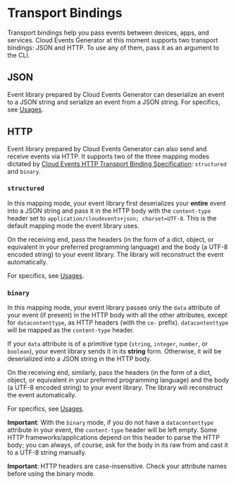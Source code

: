 # Transport Bindings

Transport bindings help you pass events between devices, apps, and services.
Cloud Events Generator at this moment supports two transport bindings:
JSON and HTTP. To use any of them, pass it as an argument to the CLI.

## JSON

Event library prepared by Cloud Events Generator can deserialize an event
to a JSON string and serialize an event from a JSON string. For specifics,
see [Usages](/cloud-events-generator/specs).

## HTTP

Event library prepared by Cloud Events Generator can also send and receive events
via HTTP. It supports two of the three mapping modes dictated by [Cloud
Events HTTP Transport Binding Specification](https://github.com/cloudevents/spec/blob/v0.3/http-transport-binding.md):
`structured` and `binary`.

### `structured`

In this mapping mode, your event library first deserializes your **entire**
event into a JSON string and pass it in the HTTP body with the `content-type`
header set to `application/cloudevents+json; charset=UTF-8`. This is the
default mapping mode the event library uses.

On the receiving end, pass the headers (in the form of a dict, object, or
equivalent in your preferred programming language) and the body (a UTF-8 encoded
string) to your event library. The library will reconstruct the event
automatically.

For specifics, see [Usages](/cloud-events-generator/specs).

### `binary`

In this mapping mode, your event library passes only the `data` attribute of
your event (if present) in the HTTP body with all the other attributes,
except for `datacontenttype`, as HTTP headers (with the `ce-` prefix).
`datacontenttype` will be mapped as the `content-type` header.

If your `data` attribute is of a primitive type (`string`, `integer`, `number`,
or `boolean`), your event library sends it in its **string** form. Otherwise,
it will be deserialized into a JSON string in the HTTP body.

On the receiving end, similarly, pass the headers (in the form of a dict, object, or
equivalent in your preferred programming language) and the body (a UTF-8 encoded
string) to your event library. The library will reconstruct the event
automatically.

For specifics, see [Usages](/cloud-events-generator/specs).

**Important**: With the `binary` mode, if you do not have a `datacontenttype`
attribute in your event, the `content-type` header will be left empty. Some
HTTP frameworks/applications depend on this header to parse the HTTP body;
you can always, of course, ask for the body in its raw from and cast it to
a UTF-8 string manually.

**Important**: HTTP headers are case-insensitive. Check your attribute names
before using the binary mode.
